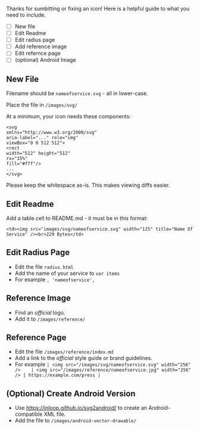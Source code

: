 Thanks for sumbitting or fixing an icon! Here is a helpful guide to what you need to include.

- [ ] New file
- [ ] Edit Readme
- [ ] Edit radius page
- [ ] Add reference image
- [ ] Edit refernce page
- [ ] (optional) Android Image

## New File

Filename should be `nameofservice.svg` - all in lower-case.

Place the file in `/images/svg/`

At a minimum, your icon needs these components:

```
<svg
xmlns="http://www.w3.org/2000/svg"
aria-label="..." role="img"
viewBox="0 0 512 512">
<rect
width="512" height="512"
rx="15%"
fill="#fff"/>
...
</svg>
```

Please keep the whitespace as-is. This makes viewing diffs easier.

## Edit Readme

Add a table cell to README.md - it must be in this format:

```
<td><img src="images/svg/nameofservice.svg" width="125" title="Name Of Service" /><br>229 Bytes</td>
```

## Edit Radius Page

* Edit the file `radius.html`
* Add the name of your service to `var items`
* For example `, 'nameofservice', `

## Reference Image

* Find an *official* logo.
* Add it to `/images/reference/`

## Reference Page

* Edit the file `/images/reference/index.md`
* Add a link to the *official* style guide or brand guidelines.
* For example `| <img src="/images/svg/nameofservice.svg" width="256" />	| <img src="/images/reference/nameofservice.jpg" width="256" />	| https://example.com/press |`

## (Optional) Create Android Version

* Use https://inloop.github.io/svg2android/ to create an Android-compatible XML file.
* Add the file to `/images/android-vector-drawable/`
